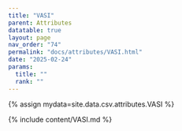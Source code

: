 ```yaml
---
title: "VASI"
parent: Attributes
datatable: true
layout: page
nav_order: "74"
permalink: "docs/attributes/VASI.html"
date: "2025-02-24"
params:
  title: ""
  rank: ""
---
```

{% assign mydata=site.data.csv.attributes.VASI %} 

{% include content/VASI.md %}

